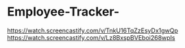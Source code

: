 # Employee-Tracker-



https://watch.screencastify.com/v/TnkU16TqZzEsyDx1gwQp
https://watch.screencastify.com/v/Lz8BxspBVEboi268wpIs
